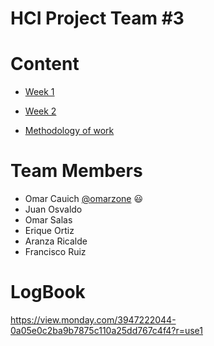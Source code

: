 # HCI Project Team #3

# Content
- [Week 1](Weeks/Week1/README.md)

- [Week 2](Weeks/Week1/README.md)

- [Methodology of work](src/methodology.md)

# Team Members
- Omar Cauich  [@omarzone](https://github.com/omarzone) :smiley:
- Juan Osvaldo
- Omar Salas
- Erique Ortiz
- Aranza Ricalde
- Francisco Ruiz


# LogBook
https://view.monday.com/3947222044-0a05e0c2ba9b7875c110a25dd767c4f4?r=use1
    